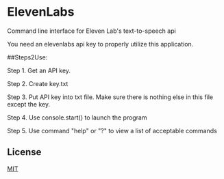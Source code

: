 # ElevenLabs
Command line interface for Eleven Lab's text-to-speech api

You need an elevenlabs api key to properly utilize this application.

##Steps2Use:

Step 1. Get an API key.

Step 2. Create key.txt

Step 3. Put API key into txt file. Make sure there is nothing else in this file except the key.

Step 4. Use console.start() to launch the program

Step 5. Use command "help" or "?" to view a list of acceptable commands 

## License

[MIT](https://choosealicense.com/licenses/mit/)